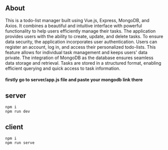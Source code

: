 ## About
This is a todo-list manager built using Vue.js, Express, MongoDB, and Axios. It combines a beautiful and intuitive interface with powerful functionality to help users efficiently manage their tasks.
The application provides users with the ability to create, update, and delete tasks.
To ensure data security, the application incorporates user authentication. Users can register an account, log in, and access their personalized todo-lists. This feature allows for individual task management and keeps users' data private.
The integration of MongoDB as the database ensures seamless data storage and retrieval. Tasks are stored in a structured format, enabling efficient querying and quick access to task information.

#### firstly go to server/app.js file and paste your mongodb link there

## server
```
npm i
npm run dev
```
## client
```
npm i
npm run serve
